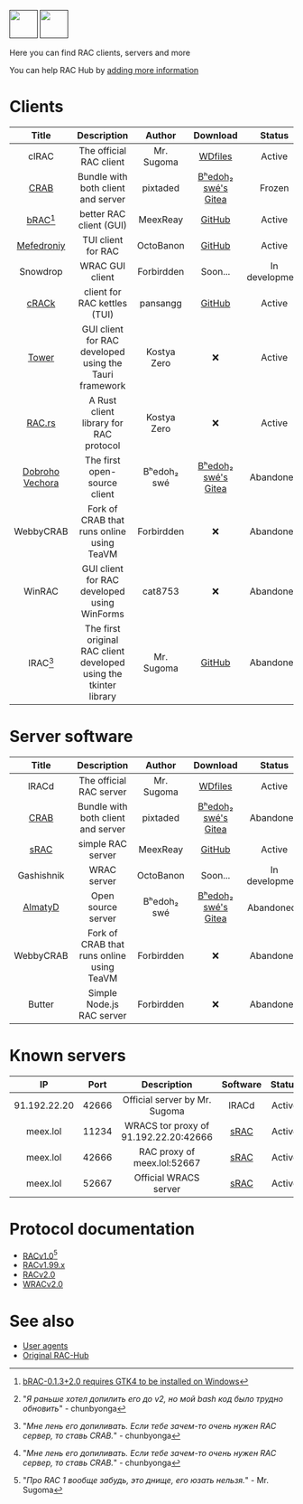 [<img src="https://github.com/user-attachments/assets/f2be5caa-6246-4a6a-9bee-2b53086f9afb" height="50">]() [<img src="https://github.com/user-attachments/assets/4d35191d-1dbc-4391-a761-6ae7f76ba7af" height="50">]() 

Here you can find RAC clients, servers and more 

You can help RAC Hub by [adding more information](https://github.com/Forbirdden/rachub/pulls)

# Clients

| Title        | Description | Author        | Download     | Status     | Lang | RAC   |   WRAC |
|    :----:    |    :----:   |    :----:     |  :----:  |  :----:    |  :----:    | :----:    | :----: |
| clRAC | The official RAC client | Mr. Sugoma | [WDfiles](https://wdfiles.ru/Ofx7) | Active | C | v2 | ❌ |
| [CRAB](https://gitea.bedohswe.eu.org/pixtaded/crab) | Bundle with both client and server | pixtaded | [Bʰedoh₂ swé's Gitea](https://gitea.bedohswe.eu.org/pixtaded/crab/releases) | Frozen | Java | v1.99.2 | ❌ |
| [bRAC](https://github.com/MeexReay/bRAC)[^1] | better RAC client (GUI) | MeexReay | [GitHub](https://github.com/MeexReay/bRAC/releases) | Active | Rust | v2 | v2 |
| [Mefedroniy](https://github.com/OctoBanon-Main/mefedroniy-client) | TUI client for RAC | OctoBanon | [GitHub](https://github.com/OctoBanon-Main/mefedroniy-client/releases) | Active | Rust | v1.99.2 | ❌ |
| Snowdrop | WRAC GUI client | Forbirdden | Soon... | In development | JavaScript | ❌ | v2 |
| [сRACk](https://github.com/pansangg/cRACk) | client for RAC kettles (TUI) | pansangg | [GitHub](https://github.com/pansangg/cRACk/releases) | Active | Python | v2 | ❌ |
| [Tower](https://github.com/kostya-zero/tower) | GUI client for RAC developed using the Tauri framework | Kostya Zero | ❌ | Active | Rust | v2 | ❌ |
| [RAC.rs](https://github.com/kostya-zero/rac-rs) | A Rust client library for RAC protocol | Kostya Zero | ❌ | Active | Rust | v2 | v2 |
| [Dobroho Vechora](https://gitea.bedohswe.eu.org/bedohswe/dobroho_vechora) | The first open-source client | Bʰedoh₂ swé | [Bʰedoh₂ swé's Gitea](https://gitea.bedohswe.eu.org/bedohswe/dobroho_vechora/src/branch/main/dobroho_vechora.bash) | Abandoned | Bash | v1[^2] | ❌ |
| WebbyCRAB | Fork of CRAB that runs online using TeaVM | Forbirdden | ❌ | Abandoned | Java | v1, v1.99.2 | ❌ |
| WinRAC | GUI client for RAC developed using WinForms | cat8753 | ❌ | Abandoned | C# | v1.99.2 | ❌ |
| lRAC[^3] | The first original RAC client developed using the tkinter library | Mr. Sugoma | [GitHub](https://github.com/The-Stratosphere-Solutions/RAC-Hub/tree/main/Archive/lRAC) | Abandoned | Python | v1 | ❌ |

[^1]: [bRAC-0.1.3+2.0 requires GTK4 to be installed on Windows](https://github.com/MeexReay/bRAC/releases/tag/0.1.3%2B2.0#user-content-window-gui-install)
[^2]: "_Я раньше хотел допилить его до v2, но мой bash код было трудно обновить_" - chunbyonga


# Server software

| Title        | Description | Author        | Download     | Status     | Lang     | RAC   | WRAC |
|    :----:    |    :----:   |    :----:     |  :----:  |  :----:    |  :----:    | :----:    | :----: |
| lRACd | The official RAC server | Mr. Sugoma | [WDfiles](https://wdfiles.ru/Obvt) | Active | C | v2 | ❌ |
| [CRAB](https://gitea.bedohswe.eu.org/pixtaded/crab) | Bundle with both client and server | pixtaded | [Bʰedoh₂ swé's Gitea](https://gitea.bedohswe.eu.org/pixtaded/crab/releases) | Abandoned | Java | v1.99.2 | ❌ |
| [sRAC](https://github.com/MeexReay/sRAC) | simple RAC server | MeexReay | [GitHub](https://github.com/MeexReay/sRAC/releases) | Active | Rust | v2 | v2 | 
| Gashishnik | WRAC server | OctoBanon | Soon... | In development | Rust | ❌ | v2 | ❌ |
| [AlmatyD](https://gitea.bedohswe.eu.org/bedohswe/almatyd) | Open source server | Bʰedoh₂ swé | [Bʰedoh₂ swé's Gitea](https://gitea.bedohswe.eu.org/bedohswe/almatyd) | Abandoned[^3] | TypeScript | v1 | ❌ |
| WebbyCRAB | Fork of CRAB that runs online using TeaVM | Forbirdden | ❌ | Abandoned | Java | v1, v1.99.2 | ❌ |
| Butter | Simple Node.js RAC server | Forbirdden | ❌ | Abandoned | JavaScript | v1.99, v2 | ❌ |

[^3]: "_Мне лень его допиливать. Если тебе зачем-то очень нужен RAC сервер, то ставь CRAB._" - chunbyonga

# Known servers

| IP        | Port | Description | Software     | Status     | Protocol | Auth |
|    :----:    |    :----:   |    :----:     |  :----:  |  :----:    |  :----:    | :----: |
| 91.192.22.20 | 42666 | Official server by Mr. Sugoma | lRACd | Active | RACv2 | Optional |
| meex.lol | 11234 | WRACS tor proxy of 91.192.22.20:42666 | [sRAC](https://github.com/MeexReay/sRAC) | Active | WRACSv2 | Optional |
| meex.lol | 42666 | RAC proxy of meex.lol:52667 | [sRAC](https://github.com/MeexReay/sRAC) | Active | RACv2 | Required |
| meex.lol | 52667 | Official WRACS server | [sRAC](https://github.com/MeexReay/sRAC) | Active | WRACSv2 | Required |

# Protocol documentation

- [RACv1.0](https://github.com/Forbirdden/RAC-Hub/blob/main/RACv1.md)[^4] 
- [RACv1.99.x](https://github.com/Forbirdden/RAC-Hub/blob/main/RACv1.99.md)
- [RACv2.0](https://github.com/Forbirdden/RAC-Hub/blob/main/RACv2.md)
- [WRACv2.0](https://github.com/Forbirdden/RAC-Hub/blob/main/WRAC.md)

[^4]: "_Про RAC 1 вообще забудь, это днище, его юзать нельзя._" - Mr. Sugoma

# See also

- [User agents](USER_AGENTS.md)
- [Original RAC-Hub](https://github.com/The-Stratosphere-Solutions/RAC-Hub)